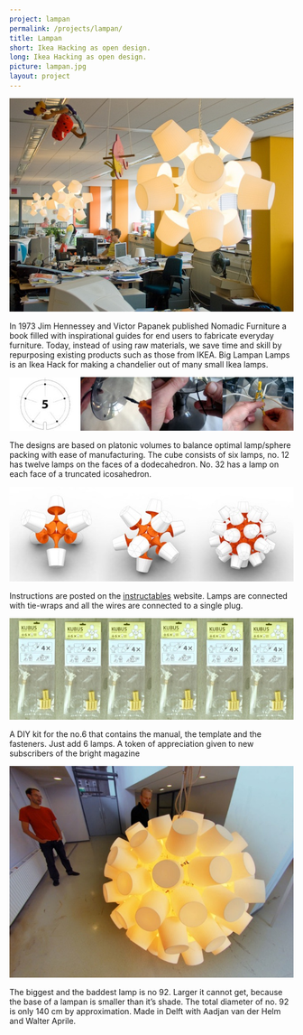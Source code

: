 ```yaml
---
project: lampan
permalink: /projects/lampan/
title: Lampan
short: Ikea Hacking as open design.
long: Ikea Hacking as open design.
picture: lampan.jpg
layout: project
---
```

![Lamps in Action](img/studiolab.jpg)

In 1973 Jim Hennessey and Victor Papanek published Nomadic Furniture a book filled with inspirational guides for end users to fabricate everyday furniture. Today, instead of using raw materials, we save time and skill by repurposing existing products such as those from IKEA. Big Lampan Lamps is an Ikea Hack for making a chandelier out of many small Ikea lamps.

![process](img/process.jpg)

The designs are based on platonic volumes to balance optimal lamp/sphere packing with ease of manufacturing. The cube consists of six lamps, no. 12 has twelve lamps on the faces of a dodecahedron. No. 32 has a lamp on each face of a truncated icosahedron.

![versions](img/versions.jpg)

Instructions are posted on the [instructables](http://www.instructables.com/id/Big-lamps-from-Ikea-lampan-lamps./) website. Lamps are connected with tie-wraps and all the wires are connected to a single plug.

![lampan lamps on sale](img/zakjes.jpg)

A DIY kit for the no.6 that contains the manual, the template and the fasteners. Just add 6 lamps. A token of appreciation given to new subscribers of the bright magazine

![92 lamps version](img/no92.jpg)

The biggest and the baddest lamp is no 92. Larger it cannot get, because the base of a lampan is smaller than it’s shade. The total diameter of no. 92 is only 140 cm by approximation. Made in Delft with Aadjan van der Helm and Walter Aprile.
